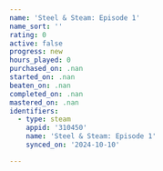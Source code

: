 ```yaml
---
name: 'Steel & Steam: Episode 1'
name_sort: ''
rating: 0
active: false
progress: new
hours_played: 0
purchased_on: .nan
started_on: .nan
beaten_on: .nan
completed_on: .nan
mastered_on: .nan
identifiers:
  - type: steam
    appid: '310450'
    name: 'Steel & Steam: Episode 1'
    synced_on: '2024-10-10'

---
```


